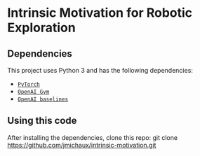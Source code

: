  # Intrinsic Motivation for Robotic Exploration


 ## Dependencies
This project uses Python 3 and has the following dependencies:
 * [`PyTorch`](http://pytorch.org/)
 * [`OpenAI Gym`](https://github.com/openai/gym)
 * [`OpenAI baselines`](https://github.com/openai/baselines)
 

## Using this code
After installing the dependencies, clone this repo:
    git clone https://github.com/jmichaux/intrinsic-motivation.git
    
